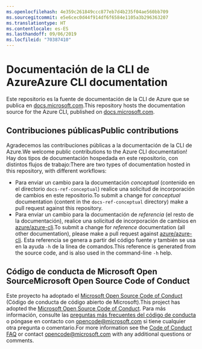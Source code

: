 ```yaml
---
ms.openlocfilehash: 4e359c261849ccc877eb7d4b235f04ae560bb709
ms.sourcegitcommit: e5e6cec0d44f914df6f6584e1105a3b296363207
ms.translationtype: HT
ms.contentlocale: es-ES
ms.lasthandoff: 09/06/2019
ms.locfileid: "70387410"
---
```

# <a name="azure-cli-documentation"></a><span data-ttu-id="5034c-101">Documentación de la CLI de Azure</span><span class="sxs-lookup"><span data-stu-id="5034c-101">Azure CLI documentation</span></span>

<span data-ttu-id="5034c-102">Este repositorio es la fuente de documentación de la CLI de Azure que se publica en [docs.microsoft.com](https://docs.microsoft.com/cli/azure/).</span><span class="sxs-lookup"><span data-stu-id="5034c-102">This repository hosts the documentation source for the Azure CLI, published on [docs.microsoft.com](https://docs.microsoft.com/cli/azure/).</span></span>

## <a name="public-contributions"></a><span data-ttu-id="5034c-103">Contribuciones públicas</span><span class="sxs-lookup"><span data-stu-id="5034c-103">Public contributions</span></span>

<span data-ttu-id="5034c-104">Agradecemos las contribuciones públicas a la documentación de la CLI de Azure.</span><span class="sxs-lookup"><span data-stu-id="5034c-104">We welcome public contributions to the Azure CLI documentation!</span></span> <span data-ttu-id="5034c-105">Hay dos tipos de documentación hospedada en este repositorio, con distintos flujos de trabajo:</span><span class="sxs-lookup"><span data-stu-id="5034c-105">There are two types of documentation hosted in this repository, with different workflows:</span></span>

* <span data-ttu-id="5034c-106">Para enviar un cambio para la documentación _conceptual_ (contenido en el directorio `docs-ref-conceptual`) realice una solicitud de incorporación de cambios en este repositorio.</span><span class="sxs-lookup"><span data-stu-id="5034c-106">To submit a change for _conceptual_ documentation (content in the `docs-ref-conceptual` directory) make a pull request against this repository.</span></span>
* <span data-ttu-id="5034c-107">Para enviar un cambio para la documentación de _referencia_ (el resto de la documentación), realice una solicitud de incorporación de cambios en [azure/azure-cli](https://github.com/azure/azure-cli).</span><span class="sxs-lookup"><span data-stu-id="5034c-107">To submit a change for _reference_ documentation (all other documentation), please make a pull request against [azure/azure-cli](https://github.com/azure/azure-cli).</span></span> <span data-ttu-id="5034c-108">Esta referencia se genera a partir del código fuente y también se usa en la ayuda `-h` de la línea de comandos.</span><span class="sxs-lookup"><span data-stu-id="5034c-108">This reference is generated from the source code, and is also used in the command-line `-h` help.</span></span>

## <a name="microsoft-open-source-code-of-conduct"></a><span data-ttu-id="5034c-109">Código de conducta de Microsoft Open Source</span><span class="sxs-lookup"><span data-stu-id="5034c-109">Microsoft Open Source Code of Conduct</span></span>

<span data-ttu-id="5034c-110">Este proyecto ha adoptado el [Microsoft Open Source Code of Conduct](https://opensource.microsoft.com/codeofconduct/) (Código de conducta de código abierto de Microsoft).</span><span class="sxs-lookup"><span data-stu-id="5034c-110">This project has adopted the [Microsoft Open Source Code of Conduct](https://opensource.microsoft.com/codeofconduct/).</span></span>
<span data-ttu-id="5034c-111">Para más información, consulte las [preguntas más frecuentes del código de conducta](https://opensource.microsoft.com/codeofconduct/faq/) o póngase en contacto con [opencode@microsoft.com](mailto:opencode@microsoft.com) si tiene cualquier otra pregunta o comentario.</span><span class="sxs-lookup"><span data-stu-id="5034c-111">For more information see the [Code of Conduct FAQ](https://opensource.microsoft.com/codeofconduct/faq/) or contact [opencode@microsoft.com](mailto:opencode@microsoft.com) with any additional questions or comments.</span></span>

